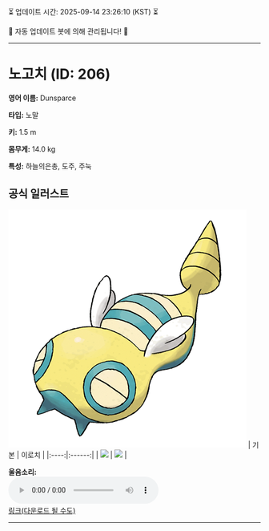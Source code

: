 
⏳ 업데이트 시간: 2025-09-14 23:26:10 (KST) ⏳

🤖 자동 업데이트 봇에 의해 관리됩니다! 🤖

---

# 노고치 (ID: 206)
**영어 이름:** Dunsparce

**타입:** 노말

**키:** 1.5 m

**몸무게:** 14.0 kg

**특성:** 하늘의은총, 도주, 주눅

## 공식 일러스트
![](https://raw.githubusercontent.com/PokeAPI/sprites/master/sprites/pokemon/other/official-artwork/206.png)
| 기본 | 이로치 |
|:----:|:------:|
| <img src="http://play.pokemonshowdown.com/sprites/ani/dunsparce.gif" width="200"> | <img src="http://play.pokemonshowdown.com/sprites/ani-shiny/dunsparce.gif" width="200"> |

**울음소리:**<br><audio controls src="https://raw.githubusercontent.com/PokeAPI/cries/main/cries/pokemon/latest/206.ogg"></audio><br> [링크(다운로드 될 수도)](https://raw.githubusercontent.com/PokeAPI/cries/main/cries/pokemon/latest/206.ogg)


---
